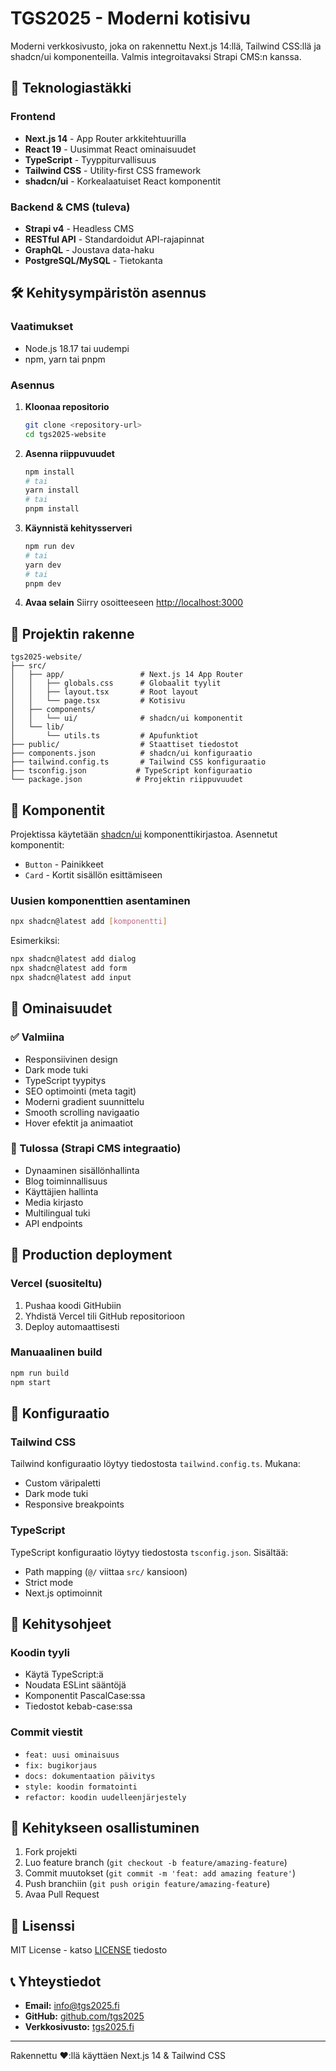 # TGS2025 - Moderni kotisivu

Moderni verkkosivusto, joka on rakennettu Next.js 14:llä, Tailwind CSS:llä ja shadcn/ui komponenteilla. Valmis integroitavaksi Strapi CMS:n kanssa.

## 🚀 Teknologiastäkki

### Frontend
- **Next.js 14** - App Router arkkitehtuurilla
- **React 19** - Uusimmat React ominaisuudet
- **TypeScript** - Tyyppiturvallisuus
- **Tailwind CSS** - Utility-first CSS framework
- **shadcn/ui** - Korkealaatuiset React komponentit

### Backend & CMS (tuleva)
- **Strapi v4** - Headless CMS
- **RESTful API** - Standardoidut API-rajapinnat
- **GraphQL** - Joustava data-haku
- **PostgreSQL/MySQL** - Tietokanta

## 🛠️ Kehitysympäristön asennus

### Vaatimukset
- Node.js 18.17 tai uudempi
- npm, yarn tai pnpm

### Asennus

1. **Kloonaa repositorio**
   ```bash
   git clone <repository-url>
   cd tgs2025-website
   ```

2. **Asenna riippuvuudet**
   ```bash
   npm install
   # tai
   yarn install
   # tai
   pnpm install
   ```

3. **Käynnistä kehitysserveri**
   ```bash
   npm run dev
   # tai
   yarn dev
   # tai
   pnpm dev
   ```

4. **Avaa selain**
   Siirry osoitteeseen [http://localhost:3000](http://localhost:3000)

## 📁 Projektin rakenne

```
tgs2025-website/
├── src/
│   ├── app/                 # Next.js 14 App Router
│   │   ├── globals.css      # Globaalit tyylit
│   │   ├── layout.tsx       # Root layout
│   │   └── page.tsx         # Kotisivu
│   ├── components/
│   │   └── ui/              # shadcn/ui komponentit
│   └── lib/
│       └── utils.ts         # Apufunktiot
├── public/                  # Staattiset tiedostot
├── components.json          # shadcn/ui konfiguraatio
├── tailwind.config.ts       # Tailwind CSS konfiguraatio
├── tsconfig.json           # TypeScript konfiguraatio
└── package.json            # Projektin riippuvuudet
```

## 🎨 Komponentit

Projektissa käytetään [shadcn/ui](https://ui.shadcn.com/) komponenttikirjastoa. Asennetut komponentit:

- `Button` - Painikkeet
- `Card` - Kortit sisällön esittämiseen

### Uusien komponenttien asentaminen

```bash
npx shadcn@latest add [komponentti]
```

Esimerkiksi:
```bash
npx shadcn@latest add dialog
npx shadcn@latest add form
npx shadcn@latest add input
```

## 🎯 Ominaisuudet

### ✅ Valmiina
- Responsiivinen design
- Dark mode tuki
- TypeScript tyypitys
- SEO optimointi (meta tagit)
- Moderni gradient suunnittelu
- Smooth scrolling navigaatio
- Hover efektit ja animaatiot

### 🔄 Tulossa (Strapi CMS integraatio)
- Dynaaminen sisällönhallinta
- Blog toiminnallisuus
- Käyttäjien hallinta
- Media kirjasto
- Multilingual tuki
- API endpoints

## 🚀 Production deployment

### Vercel (suositeltu)
1. Pushaa koodi GitHubiin
2. Yhdistä Vercel tili GitHub repositorioon
3. Deploy automaattisesti

### Manuaalinen build
```bash
npm run build
npm start
```

## 🔧 Konfiguraatio

### Tailwind CSS
Tailwind konfiguraatio löytyy tiedostosta `tailwind.config.ts`. Mukana:
- Custom väripaletti
- Dark mode tuki
- Responsive breakpoints

### TypeScript
TypeScript konfiguraatio löytyy tiedostosta `tsconfig.json`. Sisältää:
- Path mapping (`@/` viittaa `src/` kansioon)
- Strict mode
- Next.js optimoinnit

## 📝 Kehitysohjeet

### Koodin tyyli
- Käytä TypeScript:ä
- Noudata ESLint sääntöjä
- Komponentit PascalCase:ssa
- Tiedostot kebab-case:ssa

### Commit viestit
- `feat: uusi ominaisuus`
- `fix: bugikorjaus`
- `docs: dokumentaation päivitys`
- `style: koodin formatointi`
- `refactor: koodin uudelleenjärjestely`

## 🤝 Kehitykseen osallistuminen

1. Fork projekti
2. Luo feature branch (`git checkout -b feature/amazing-feature`)
3. Commit muutokset (`git commit -m 'feat: add amazing feature'`)
4. Push branchiin (`git push origin feature/amazing-feature`)
5. Avaa Pull Request

## 📄 Lisenssi

MIT License - katso [LICENSE](LICENSE) tiedosto

## 📞 Yhteystiedot

- **Email:** info@tgs2025.fi
- **GitHub:** [github.com/tgs2025](https://github.com/tgs2025)
- **Verkkosivusto:** [tgs2025.fi](https://tgs2025.fi)

---

Rakennettu ❤️:llä käyttäen Next.js 14 & Tailwind CSS
